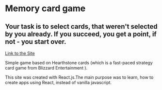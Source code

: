 # Memory card game

## Your task is to select cards, that weren't selected by you already. If you succeed, you get a point, if not - you start over.
[Link to the Site](https://ren0xx.github.io/Memory-Card-Game/)

Simple game based on Hearthstone cards (which is a fast-paced strategy card game from Blizzard Entertainment ).

This site was created with React.js.The main purpose was to learn, how to create apps using React, instead of vanilla javascript. 
